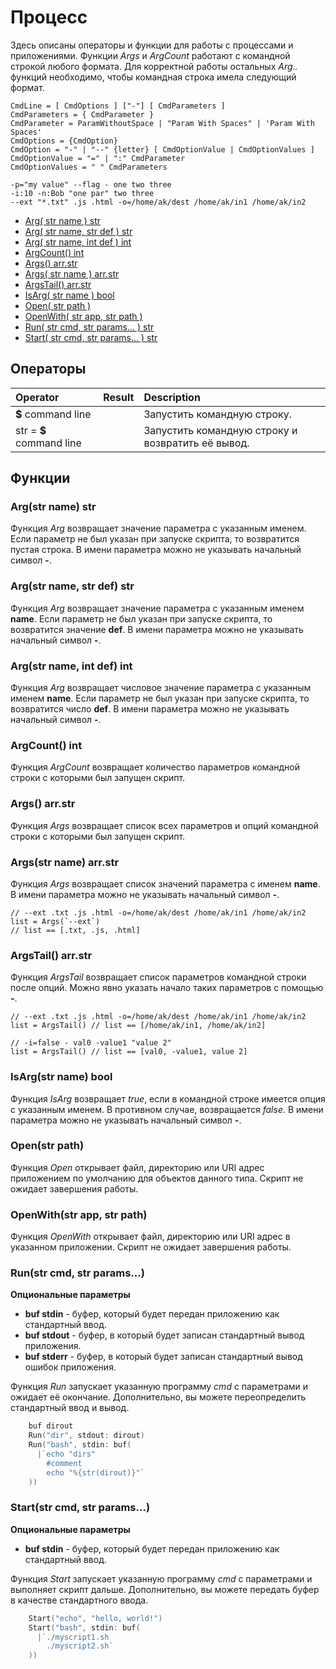 # Процесс

Здесь описаны операторы и функции для работы с процессами и приложениями. Функции _Args_ и _ArgCount_ работают с командной строкой любого формата. Для корректной работы остальных _Arg.._ функций необходимо, чтобы командная строка имела следующий формат.

```text
CmdLine = [ CmdOptions ] ["-"] [ CmdParameters ]
CmdParameters = { CmdParameter }
CmdParameter = ParamWithoutSpace | "Param With Spaces" | 'Param With Spaces'
CmdOptions = {CmdOption}
CmdOption = "-" | "--" {letter} [ CmdOptionValue | CmdOptionValues ]
CmdOptionValue = "=" | ":" CmdParameter
CmdOptionValues = " " CmdParameters
```

```text
-p="my value" --flag - one two three
-i:10 -n:Bob "one par" two three
--ext "*.txt" .js .html -o=/home/ak/dest /home/ak/in1 /home/ak/in2
```

* [Arg\( str name \) str](process.md#arg-str-name-str)
* [Arg\( str name, str def \) str](process.md#arg-str-name-str-def-str)
* [Arg\( str name, int def \) int](process.md#arg-str-name-int-def-int)
* [ArgCount\(\) int](process.md#argcount-int)
* [Args\(\) arr.str](process.md#args-arr-str)
* [Args\( str name \) arr.str](process.md#args-str-name-arr-str)
* [ArgsTail\(\) arr.str](process.md#argstail-arr-str)
* [IsArg\( str name \) bool](process.md#isarg-str-name-bool)
* [Open\( str path \)](process.md#open-str-path)
* [OpenWith\( str app, str path \)](process.md#openwith-str-app-str-path)
* [Run\( str cmd, str params... \) str](process.md#run-str-cmd-str-params)
* [Start\( str cmd, str params... \) str](process.md#start-str-cmd-str-params)

## Операторы

| Operator | Result | Description |
| :--- | :--- | :--- |
| **$** command line |  | Запустить командную строку. |
| str = **$** command line |  | Запустить командную строку и возвратить её вывод. |

## Функции

### Arg\(str name\) str

Функция _Arg_ возвращает значение параметра с указанным именем. Если параметр не был указан при запуске скрипта, то возвратится пустая строка. В имени параметра можно не указывать начальный символ **-**.

### Arg\(str name, str def\) str

Функция _Arg_ возвращает значение параметра с указанным именем **name**. Если параметр не был указан при запуске скрипта, то возвратится значение **def**. В имени параметра можно не указывать начальный символ **-**.

### Arg\(str name, int def\) int

Функция _Arg_ возвращает числовое значение параметра с указанным именем **name**. Если параметр не был указан при запуске скрипта, то возвратится число **def**. В имени параметра можно не указывать начальный символ **-**.

### ArgCount\(\) int

Функция _ArgCount_ возвращает количество параметров командной строки с которыми был запущен скрипт.

### Args\(\) arr.str

Функция _Args_ возвращает список всех параметров и опций командной строки с которыми был запущен скрипт.

### Args\(str name\) arr.str

Функция _Args_ возвращает список значений параметра с именем **name**. В имени параметра можно не указывать начальный символ **-**.

```text
// --ext .txt .js .html -o=/home/ak/dest /home/ak/in1 /home/ak/in2
list = Args(`--ext`) 
// list == [.txt, .js, .html]
```

### ArgsTail\(\) arr.str

Функция _ArgsTail_ возвращает список параметров командной строки после опций. Можно явно указать начало таких параметров с помощью **-**.

```text
// --ext .txt .js .html -o=/home/ak/dest /home/ak/in1 /home/ak/in2
list = ArgsTail() // list == [/home/ak/in1, /home/ak/in2]

// -i=false - val0 -value1 "value 2" 
list = ArgsTail() // list == [val0, -value1, value 2]
```

### IsArg\(str name\) bool

Функция _IsArg_ возвращает _true_, если в командной строке имеется опция с указанным именем. В противном случае, возвращается _false_. В имени параметра можно не указывать начальный символ **-**.

### Open\(str path\)

Функция _Open_ открывает файл, директорию или URI адрес приложением по умолчанию для объектов данного типа. Скрипт не ожидает завершения работы.

### OpenWith\(str app, str path\)

Функция _OpenWith_ открывает файл, директорию или URI адрес в указанном приложении. Скрипт не ожидает завершения работы.

### Run\(str cmd, str params...\)

__Опциональные параметры__  
* __buf stdin__ - буфер, который будет передан приложению как стандартный ввод.
* __buf stdout__ - буфер, в который будет записан стандартный вывод приложения.
* __buf stderr__ - буфер, в который будет записан стандартный вывод ошибок приложения.

Функция _Run_ запуcкает указанную программу _cmd_ c параметрами и ожидает её окончание. Дополнительно, вы можете переопределить стандартный ввод и вывод.

```go
    buf dirout
    Run("dir", stdout: dirout)
    Run("bash", stdin: buf(
      |`echo "dirs"
        #comment    
        echo "%{str(dirout)}"`
    ))
```

### Start\(str cmd, str params...\)

__Опциональные параметры__  
* __buf stdin__ - буфер, который будет передан приложению как стандартный ввод.

Функция _Start_ запуcкает указанную программу _cmd_ c параметрами и выполняет скрипт дальше. Дополнительно, вы можете передать буфер в качестве стандартного ввода.

```go
    Start("echo", "hello, world!")
    Start("bash", stdin: buf(
      |`./myscript1.sh
        ./myscript2.sh`
    ))
```
